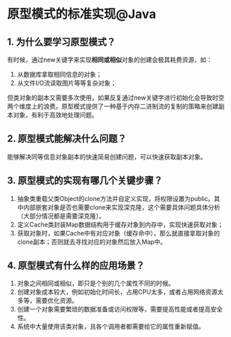 # 原型模式的标准实现@Java
## 1. 为什么要学习原型模式？
有时候，通过new关键字来实现**相同或相似**对象的创建会极其耗费资源，如：     
1. 从数据库拿取相同信息的对象；     
2. 从文件I/O流读取图片等等复杂对象；   
     
但类对象的副本又需要多次使用，如果反复通过new关键字进行初始化会导致时空两个维度上的浪费。原型模式提供了一种基于内存二进制流的复制的策略来创建副本对象，有利于高效地处理问题。    
## 2. 原型模式能解决什么问题？
能够解决同等信息对象副本的快速简易创建问题，可以快速获取副本对象。     
## 3. 原型模式的实现有哪几个关键步骤？
1. 抽象类重载父类Object的clone方法并自定义实现，将权限设置为public。其中内部嵌套对象是否也需要clone来实现深克隆，这个需要具体问题具体分析（大部分情况都是需要深克隆）。       
2. 定义Cache类封装Map数据结构用于缓存对象到内存中，实现快速获取对象；    
3. 获取对象时，如果Cache中有对应对象（缓存命中），那么就直接拿取对象的clone副本；否则就去寻找对应的对象然后放入Map中。   

## 4. 原型模式有什么样的应用场景？
1. 对象之间相同或相似，即只是个别的几个属性不同的时候。    
2. 创建对象成本较大，例如初始化时间长，占用CPU太多，或者占用网络资源太多等，需要优化资源。     
3. 创建一个对象需要繁琐的数据准备或访问权限等，需要提高性能或者提高安全性。     
4. 系统中大量使用该类对象，且各个调用者都需要给它的属性重新赋值。     
